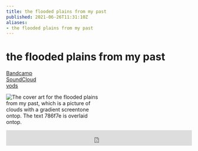 ```yaml
---
title: the flooded plains from my past
published: 2021-06-26T11:31:10Z
aliases:
- the flooded plains from my past
---
```


# the flooded plains from my past

<div class="flex">
<div><i class="ri-store-2-fill"></i> <a href="https://exodrifter.bandcamp.com/track/the-flooded-plains-from-my-past">Bandcamp</a></div>
<div><i class="ri-soundcloud-fill"></i> <a href="https://soundcloud.com/exodrifter/the-flooded-plains-from-my-past">SoundCloud</a></div>
<div><i class="ri-video-fill"></i> <a href="https://vods.exodrifter.space/tag/song-the-flooded-plains-from-my-past">vods</a></div>
</div>

<div style="width: 50%;">

![The cover art for the flooded plains from my past, which is a picture of clouds with a gradient screentone ontop. The text 786f7e is overlaid ontop.](the-flooded-plains-from-my-past.png)

</div>

<iframe style="border: 0; width: 100%; max-width: 700px; height: 42px;" src="https://bandcamp.com/EmbeddedPlayer/album=913044657/size=small/bgcol=333333/linkcol=0f91ff/track=1699286147/transparent=true/" seamless><a href="https://music.exodrifter.space/album/cascade">cascade by exodrifter</a></iframe>
